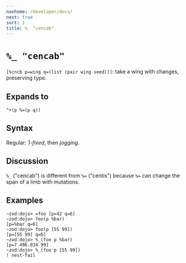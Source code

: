 ```yaml
---
navhome: /developer/docs/
next: true
sort: 1
title: %_ "cencab"
---
```


# `%_ "cencab"`

`[%cncb p=wing q=(list (pair wing seed))]`: take a wing with changes,
preserving type.

## Expands to

```
^+(p %=(p q))
```

## Syntax

Regular: *1-fixed*, then *jogging*.

## Discussion

`%_` ("cencab") is different from `%=` ("centis") because `%=` 
can change the span of a limb with mutations.

## Examples

```
~zod:dojo> =foo [p=42 q=6]
~zod:dojo> foo(p %bar)
[p=%bar q=6]
~zod:dojo> foo(p [55 99])
[p=[55 99] q=6]
~zod:dojo> %_(foo p %bar)
[p=7.496.034 99]
~zod:dojo> %_(foo p [55 99])
! nest-fail
```
